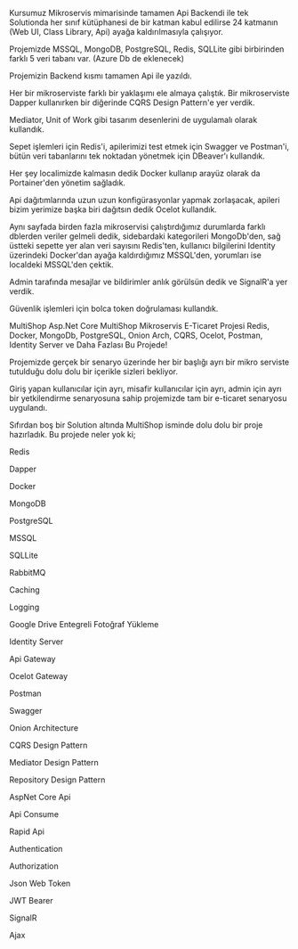  Kursumuz Mikroservis mimarisinde tamamen Api Backendi ile tek Solutionda her sınıf kütüphanesi de bir katman kabul edilirse 24 katmanın (Web UI, Class Library, Api) ayağa kaldırılmasıyla çalışıyor.
 
Projemizde MSSQL, MongoDB, PostgreSQL, Redis, SQLLite gibi birbirinden farklı 5 veri tabanı var. (Azure Db de eklenecek)

Projemizin Backend kısmı tamamen Api ile yazıldı.

Her bir mikroserviste farklı bir yaklaşımı ele almaya çalıştık. Bir mikroserviste Dapper kullanırken bir diğerinde CQRS Design Pattern'e yer verdik.

Mediator, Unit of Work gibi tasarım desenlerini de uygulamalı olarak kullandık.

Sepet işlemleri için Redis'i, apilerimizi test etmek için Swagger ve Postman'i, bütün veri tabanlarını tek noktadan yönetmek için DBeaver'ı kullandık.

Her şey localimizde kalmasın dedik Docker kullanıp arayüz olarak da Portainer'den yönetim sağladık.

Api dağıtımlarında uzun uzun konfigürasyonlar yapmak zorlaşacak, apileri bizim yerimize başka biri dağıtsın dedik Ocelot kullandık.

Aynı sayfada birden fazla mikroservisi çalıştırdığımız durumlarda farklı dblerden veriler gelmeli dedik, sidebardaki kategorileri MongoDb'den, sağ üstteki sepette yer alan veri sayısını Redis'ten, kullanıcı bilgilerini Identity üzerindeki Docker'dan ayağa kaldırdığımız MSSQL'den, yorumları ise localdeki MSSQL'den çektik.

Admin tarafında mesajlar ve bildirimler anlık görülsün dedik ve SignalR'a yer verdik.

Güvenlik işlemleri için bolca token doğrulaması kullandık.

MultiShop Asp.Net Core MultiShop Mikroservis E-Ticaret Projesi Redis, Docker, MongoDb, PostgreSQL, Onion Arch, CQRS, Ocelot, Postman, Identity Server ve Daha Fazlası Bu Projede!

Projemizde gerçek bir senaryo üzerinde her bir başlığı ayrı bir mikro serviste tutulduğu dolu dolu bir içerikle sizleri bekliyor.

Giriş yapan kullanıcılar için ayrı, misafir kullanıcılar için ayrı, admin için ayrı bir yetkilendirme senaryosuna sahip projemizde tam bir e-ticaret senaryosu uygulandı.

Sıfırdan boş bir Solution altında MultiShop isminde dolu dolu bir proje hazırladık. Bu projede neler yok ki;

Redis

Dapper

Docker

MongoDB

PostgreSQL

MSSQL

SQLLite

RabbitMQ

Caching

Logging

Google Drive Entegreli Fotoğraf Yükleme

Identity Server

Api Gateway

Ocelot Gateway

Postman

Swagger

Onion Architecture

CQRS Design Pattern

Mediator Design Pattern

Repository Design Pattern

AspNet Core Api

Api Consume

Rapid Api

Authentication

Authorization

Json Web Token

JWT Bearer

SignalR

Ajax
